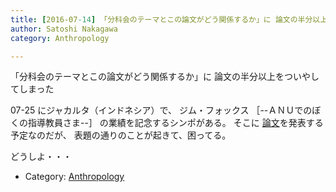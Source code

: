 ```yaml
---
title: [2016-07-14] 「分科会のテーマとこの論文がどう関係するか」に 論文の半分以上をついやしてしまった
author: Satoshi Nakagawa
category: Anthropology

---
```


「分科会のテーマとこの論文がどう関係するか」に 論文の半分以上をついやしてしまった

 07-25 にジャカルタ（インドネシア）で、
ジム・フォックス
［--ＡＮＵでのぼくの指導教員さま--］
の業績を記念するシンポがある。
そこに
[論文](/~satoshi/anthrop/works/paper-3/between.html)を発表する予定なのだが、
表題の通りのことが起きて、困ってる。

 どうしよ・・・

- Category: [Anthropology](https://merapano.github.io/categories.html#Anthropology)

